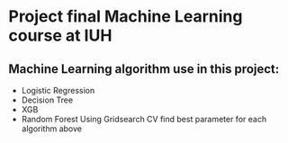 # Project final Machine Learning course at IUH 
## Machine Learning algorithm use in this project:
* Logistic Regression
* Decision Tree
* XGB
* Random Forest
Using Gridsearch CV find best parameter for each algorithm above
